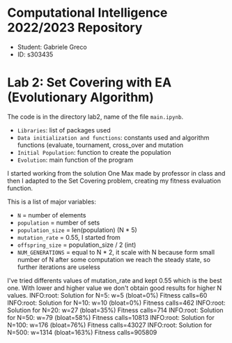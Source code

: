 # Computational Intelligence 2022/2023 Repository
- Student: Gabriele Greco
- ID: s303435

# Lab 2: Set Covering with EA (Evolutionary Algorithm)

The code is in the directory lab2, name of the file `main.ipynb`.
- `Libraries`: list of packages used
- `Data initialization and functions`: constants used and algorithm functions (evaluate, tournament, cross_over and mutation
- `Initial Population`: function to create the population
- `Evolution`: main function of the program

I started working from the solution One Max made by professor in class and then I adapted to the Set Covering problem, creating my fitness evaluation function.

This is a list of major variables:
- `N` = number of elements
- `population` = number of sets 
- `population_size` = len(population) (N * 5)
- `mutation_rate` = 0.55, I started from
- `offspring_size` = population_size / 2 (int)
- `NUM_GENERATIONS` = equal to N * 2, it scale with N because form small number of N after some computation we reach the steady state, so further iterations are useless

I've tried differents values of mutation_rate and kept 0.55 which is the best one. With lower and higher value we don't obtain good results for higher N values.
INFO:root: Solution for N=5: w=5 (bloat=0%) Fitness calls=60
INFO:root: Solution for N=10: w=10 (bloat=0%) Fitness calls=462
INFO:root: Solution for N=20: w=27 (bloat=35%) Fitness calls=714
INFO:root: Solution for N=50: w=79 (bloat=58%) Fitness calls=10813
INFO:root: Solution for N=100: w=176 (bloat=76%) Fitness calls=43027
INFO:root: Solution for N=500: w=1314 (bloat=163%) Fitness calls=905809
